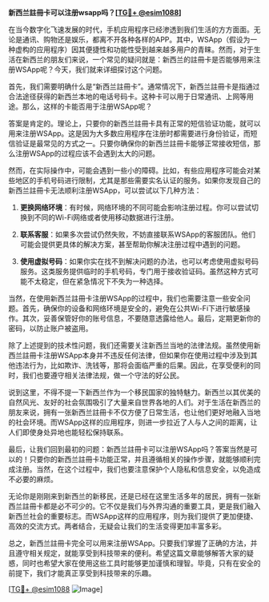 **新西兰註冊卡可以注册wsapp吗？[[TG💪+ @esim1088](https://t.me/s/esim1088)]**

在当今数字化飞速发展的时代，手机应用程序已经渗透到我们生活的方方面面。无论是通讯、购物还是娱乐，都离不开各种各样的APP。其中，WSApp（假设为一种虚构的应用程序）因其便捷性和功能性受到越来越多用户的青睐。然而，对于生活在新西兰的朋友们来说，一个常见的疑问就是：新西兰的註冊卡是否能够用来注册WSApp呢？今天，我们就来详细探讨这个问题。

首先，我们需要明确什么是“新西兰註冊卡”。通常情况下，新西兰註冊卡是指通过合法途径获得的新西兰本地的电话号码卡。这种卡可以用于日常通讯、上网等用途。那么，这样的卡能否用于注册WSApp呢？

答案是肯定的。理论上，只要你的新西兰註冊卡具有正常的短信验证功能，就可以用来注册WSApp。这是因为大多数应用程序在注册时都需要进行身份验证，而短信验证是最常见的方式之一。只要你确保你的新西兰註冊卡能够正常接收短信，那么注册WSApp的过程应该不会遇到太大的问题。

然而，在实际操作中，可能会遇到一些小的障碍。比如，有些应用程序可能会对某些地区的手机号码进行限制，尤其是那些需要实名认证的服务。如果你发现自己的新西兰註冊卡无法顺利注册WSApp，可以尝试以下几种方法：

1. **更换网络环境**：有时候，网络环境的不同可能会影响注册过程。你可以尝试切换到不同的Wi-Fi网络或者使用移动数据进行注册。

2. **联系客服**：如果多次尝试仍然失败，不妨直接联系WSApp的客服团队。他们可能会提供更具体的解决方案，甚至帮助你解决注册过程中遇到的问题。

3. **使用虚拟号码**：如果你实在找不到解决问题的办法，也可以考虑使用虚拟号码服务。这类服务提供临时的手机号码，专门用于接收验证码。虽然这种方式可能不太稳定，但在紧急情况下不失为一种选择。

当然，在使用新西兰註冊卡注册WSApp的过程中，我们也需要注意一些安全问题。首先，确保你的设备和网络环境是安全的，避免在公共Wi-Fi下进行敏感操作。其次，妥善保管好你的账号信息，不要随意透露给他人。最后，定期更新你的密码，以防止账户被盗用。

除了上述提到的技术性问题，我们还需要关注新西兰当地的法律法规。虽然使用新西兰註冊卡注册WSApp本身并不违反任何法律，但如果你在使用过程中涉及到其他违法行为，比如欺诈、洗钱等，那将会面临严重的后果。因此，在享受便利的同时，我们也要遵守相关法律法规，做一个守法的好公民。

说到这里，不得不提一下新西兰作为一个移民国家的独特魅力。新西兰以其优美的自然风光、友好的社会氛围吸引了大量来自世界各地的人们。对于生活在新西兰的朋友来说，拥有一张新西兰註冊卡不仅方便了日常生活，也让他们更好地融入当地的社会环境。而WSApp这样的应用程序，则进一步拉近了人与人之间的距离，让人们即使身处异地也能轻松保持联系。

最后，让我们回到最初的问题：新西兰註冊卡可以注册WSApp吗？答案当然是可以的！只要你的新西兰註冊卡功能正常，并且遵循相关的操作步骤，就能够顺利完成注册。当然，在这个过程中，我们也要注意保护个人隐私和信息安全，以免造成不必要的麻烦。

无论你是刚刚来到新西兰的新移民，还是已经在这里生活多年的居民，拥有一张新西兰註冊卡都是必不可少的。它不仅是我们与外界沟通的重要工具，更是我们融入新西兰社会的重要标志。而WSApp这样的应用程序，则为我们提供了更加便捷、高效的交流方式。两者结合，无疑会让我们的生活变得更加丰富多彩。

总之，新西兰註冊卡完全可以用来注册WSApp。只要我们掌握了正确的方法，并且遵守相关规定，就能享受到科技带来的便利。希望这篇文章能够解答大家的疑惑，同时也希望大家在使用这些工具时能够更加谨慎和理智。毕竟，只有在安全的前提下，我们才能真正享受到科技带来的乐趣。

[[TG💪+ @esim1088](https://t.me/s/esim1088) ![Image](https://i.postimg.cc/4NQfJmqS/Snipaste-2025-05-13-00-14-12.png)]